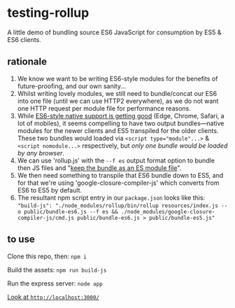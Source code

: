 # testing-rollup
A little demo of bundling source ES6 JavaScript for consumption by ES5 &amp; ES6 clients.

## rationale 

1.  We know we want to be writing ES6-style modules for the benefits of future-proofing, and our own sanity...
2.  Whilst writing lovely modules, we still need to bundle/concat our ES6 into one file (until we can use HTTP2 everywhere), as we do not want one HTTP request per module file for performance reasons.
3.  While [ES6-style native support is getting good](https://caniuse.com/#feat=es6-module) (Edge, Chrome, Safari, a lot of mobiles), it seems compelling to have two output bundles—native modules for the newer clients and ES5 transpiled for the older clients. These two bundles would loaded via `<script type="module"...>` & `<script nomodule...>` respectively, but _only one bundle would be loaded by any browser_.
4.  We can use 'rollup.js' with the `--f es` output format option to bundle then JS files and "[keep the bundle as an ES module file](https://rollupjs.org/#file-o-output-file-)".
5.  We then need something to transpile that ES6 bundle down to ES5, and for that we're using 'google-closure-compiler-js' which converts from ES6 to ES5 by default.
6.  The resultant npm script entry in our `package.json` looks like this: `"build-js": "./node_modules/rollup/bin/rollup resources/index.js --o public/bundle-es6.js --f es && ./node_modules/google-closure-compiler-js/cmd.js public/bundle-es6.js > public/bundle-es5.js"`

## to use

Clone this repo, then: `npm i`

Build the assets: `npm run build-js`

Run the express server: `node app`

[Look at `http://localhost:3000/`](http://localhost:3000/)